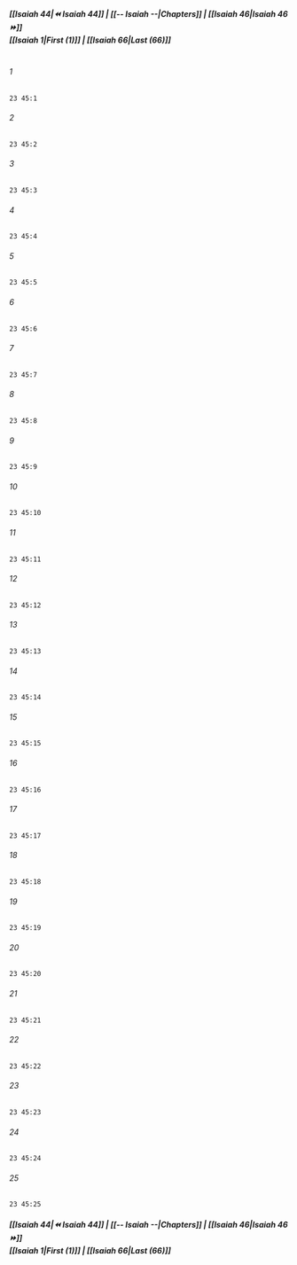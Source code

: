 
##### **[[Isaiah 44|⏪ Isaiah 44]] | [[-- Isaiah --|Chapters]] | [[Isaiah 46|Isaiah 46 ⏩]]**<br>**[[Isaiah 1|First (1)]] | [[Isaiah 66|Last (66)]]**<br><br>

###### 1
``` verse
23 45:1
```
###### 2
``` verse
23 45:2
```
###### 3
``` verse
23 45:3
```
###### 4
``` verse
23 45:4
```
###### 5
``` verse
23 45:5
```
###### 6
``` verse
23 45:6
```
###### 7
``` verse
23 45:7
```
###### 8
``` verse
23 45:8
```
###### 9
``` verse
23 45:9
```
###### 10
``` verse
23 45:10
```
###### 11
``` verse
23 45:11
```
###### 12
``` verse
23 45:12
```
###### 13
``` verse
23 45:13
```
###### 14
``` verse
23 45:14
```
###### 15
``` verse
23 45:15
```
###### 16
``` verse
23 45:16
```
###### 17
``` verse
23 45:17
```
###### 18
``` verse
23 45:18
```
###### 19
``` verse
23 45:19
```
###### 20
``` verse
23 45:20
```
###### 21
``` verse
23 45:21
```
###### 22
``` verse
23 45:22
```
###### 23
``` verse
23 45:23
```
###### 24
``` verse
23 45:24
```
###### 25
``` verse
23 45:25
```

##### **[[Isaiah 44|⏪ Isaiah 44]] | [[-- Isaiah --|Chapters]] | [[Isaiah 46|Isaiah 46 ⏩]]**<br>**[[Isaiah 1|First (1)]] | [[Isaiah 66|Last (66)]]**
